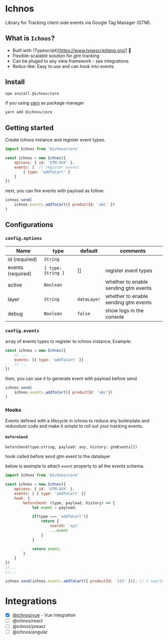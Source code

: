 # Ichnos
Library for Tracking client-side events via Google Tag Manager (GTM).

## What is `Ichnos`?
 - Built with (Typescript)[https://www.typescriptlang.org/] :rocket:
 - Flexible-scalable solution for gtm tracking
 - Can be pluged to any view framework - see integrations
 - Redux-like: Easy to use and can hook into events 

## Install

```bash
npm install @ichnos/core
```

if you using [yarn](https://yarnpkg.com) as package manager
```bash
yarn add @ichnos/core
```

## Getting started
Create Ichnos instance and register event types.

```js
import Ichnos from '@ichnos/core'

const ichnos = new Ichnos({
    options: { id: 'GTM-XXX' },  
    events: [  // register events
        { type: 'addToCart' }
    ]
})
```
next, you can fire events with payload as follow:

```js 
ichnos.send(
    ichnos.events.addToCart({ productId: 'abc' })
)
```

## Configurations

### `config.options`

| Name          | type          | default | comments  |
| ------------- | ------------- | ------- | --------- |
| id (required) |  `String`     |         |           |
| events (required) |  `{ type: String }`     |     []    | register event types          |
| active        |  `Boolean`     |         | whether to enable sending gtm events|
| layer         |  `String`     | `dataLayer` |whether to enable sending gtm events|
| debug         |  `Boolean`     | `false` | show logs in the console |

### `config.events`
array of events types to register to ichnos instance, Example:

```js 
const ichnos = new Ichnos({
    // ...
    events: [{ type: 'addToCart' }]
    // ...
})
```

then, you can use it to generate event with payload before send

```js
ichnos.send(
    ichnos.events.addToCart({ productId: 'abc'})
)
```

### Hooks

Events defined with a lifecycle in ichnos to reduce any boilerplate and redundunt code and make it simple to roll out your tracking events. 
#### `beforeSend`

`beforeSend(type:string, payload: any, history: gtmEvents[])`

hook called before send gtm event to the datalayer

below is example to attach `event` property to all the events schema.

```js
import Ichnos from '@ichnos/core'

const ichnos = new Ichnos({
    options: { id: 'GTM-XXX' },
    events: [ { type: 'addToCart' }]
    hook: {
        beforeSend: (type, payload, history) => {
            let event = payload;

            if(type === 'addToCart'){
                return {
                    userId: 'xyz'
                    ...event
                }
            }

            return event;
        }
    }
})
//...
//...

ichnos.send(ichnos.events.addToCart({ productId: '123' })); // { userId: 'xyz', productId: '123' }
```

# Integrations

- [x] [@ichnos/vue](https://github.com/tamer-mohamed/ichnos/tree/master/packages/vue) - Vue integration
- [ ] @ichnos/react
- [ ] @ichnos/preact
- [ ] @ichnos/angular